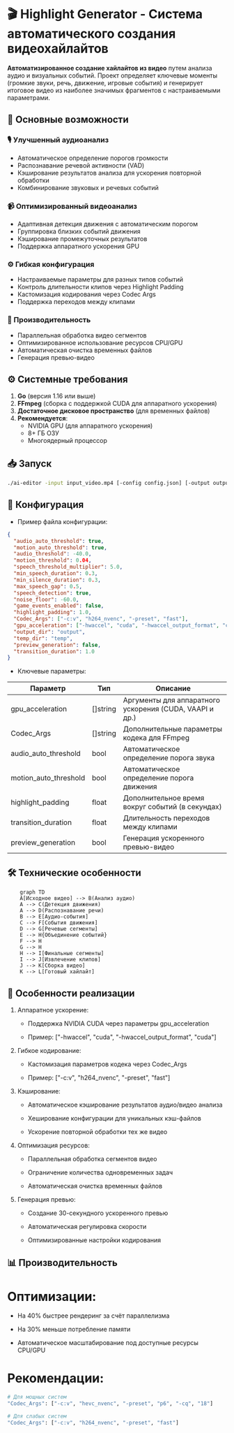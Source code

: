 # 🎬 Highlight Generator - Система автоматического создания видеохайлайтов

**Автоматизированное создание хайлайтов из видео** путем анализа аудио и визуальных событий. Проект определяет ключевые моменты (громкие звуки, речь, движение, игровые события) и генерирует итоговое видео из наиболее значимых фрагментов с настраиваемыми параметрами.

## 🌟 Основные возможности

### 🎙️ Улучшенный аудиоанализ
- Автоматическое определение порогов громкости
- Распознавание речевой активности (VAD)
- Кэширование результатов анализа для ускорения повторной обработки
- Комбинирование звуковых и речевых событий

### 📹 Оптимизированный видеоанализ
- Адаптивная детекция движения с автоматическим порогом
- Группировка близких событий движения
- Кэширование промежуточных результатов
- Поддержка аппаратного ускорения GPU

### ⚙️ Гибкая конфигурация
- Настраиваемые параметры для разных типов событий
- Контроль длительности клипов через Highlight Padding
- Кастомизация кодирования через Codec Args
- Поддержка переходов между клипами

### 🚀 Производительность
- Параллельная обработка видео сегментов
- Оптимизированное использование ресурсов CPU/GPU
- Автоматическая очистка временных файлов
- Генерация превью-видео

## ⚙️ Системные требования

1. **Go** (версия 1.16 или выше)
2. **FFmpeg** (сборка с поддержкой CUDA для аппаратного ускорения)
3. **Достаточное дисковое пространство** (для временных файлов)
4. **Рекомендуется**:
   - NVIDIA GPU (для аппаратного ускорения)
   - 8+ ГБ ОЗУ
   - Многоядерный процессор

## 📥 Запуск
```bash
./ai-editor -input input_video.mp4 [-config config.json] [-output output_name]
```

## 🔧 Конфигурация
- Пример файла конфигурации:
```json
{
  "audio_auto_threshold": true,
  "motion_auto_threshold": true,
  "audio_threshold": -40.0,
  "motion_threshold": 0.04,
  "speech_threshold_multiplier": 5.0,
  "min_speech_duration": 0.3,
  "min_silence_duration": 0.3,
  "max_speech_gap": 0.5,
  "speech_detection": true,
  "noise_floor": -60.0,
  "game_events_enabled": false,
  "highlight_padding": 1.0,
  "Codec_Args": ["-c:v", "h264_nvenc", "-preset", "fast"],
  "gpu_acceleration": ["-hwaccel", "cuda", "-hwaccel_output_format", "cuda"],
  "output_dir": "output",
  "temp_dir": "temp",
  "preview_generation": false,
  "transition_duration": 1.0
}
```


- Ключевые параметры:

| Параметр | Тип | Описание |
| -------- | --- | -------- |
| gpu_acceleration | []string	| Аргументы для аппаратного ускорения (CUDA, VAAPI и др.) |
| Codec_Args | []string |	Дополнительные параметры кодека для FFmpeg |
| audio_auto_threshold | bool	| Автоматическое определение порога звука |
|motion_auto_threshold | bool	| Автоматическое определение порога движения |
| highlight_padding | float | Дополнительное время вокруг событий (в секундах) |
| transition_duration | float | Длительность переходов между клипами |
| preview_generation | bool | Генерация ускоренного превью-видео |


## 🛠 Технические особенности

```mermaid
    graph TD
    A[Исходное видео] --> B(Анализ аудио)
    A --> C(Детекция движения)
    A --> D(Распознавание речи)
    B --> E[Аудио-события]
    C --> F[События движения]
    D --> G[Речевые сегменты]
    E --> H{Объединение событий}
    F --> H
    G --> H
    H --> I[Финальные сегменты]
    I --> J[Извлечение клипов]
    J --> K[Сборка видео]
    K --> L[Готовый хайлайт]
```

## 🔄 Особенности реализации

1. Аппаратное ускорение:
    - Поддержка NVIDIA CUDA через параметры gpu_acceleration

    - Пример: ["-hwaccel", "cuda", "-hwaccel_output_format", "cuda"]

2. Гибкое кодирование:

    - Кастомизация параметров кодека через Codec_Args

    - Пример: ["-c:v", "h264_nvenc", "-preset", "fast"]

3. Кэширование:

    - Автоматическое кэширование результатов аудио/видео анализа

    - Хеширование конфигурации для уникальных кэш-файлов

    - Ускорение повторной обработки тех же видео

4. Оптимизация ресурсов:

    - Параллельная обработка сегментов видео

    - Ограничение количества одновременных задач

    - Автоматическая очистка временных файлов

5. Генерация превью:

    - Создание 30-секундного ускоренного превью

    - Автоматическая регулировка скорости

    - Оптимизированные настройки кодирования

## 📊 Производительность
# Оптимизации:

  - На 40% быстрее рендеринг за счёт параллелизма

  - На 30% меньше потребление памяти

  - Автоматическое масштабирование под доступные ресурсы CPU/GPU

# Рекомендации:
```bash
# Для мощных систем
"Codec_Args": ["-c:v", "hevc_nvenc", "-preset", "p6", "-cq", "18"]

# Для слабых систем
"Codec_Args": ["-c:v", "h264_nvenc", "-preset", "fast"]
```
